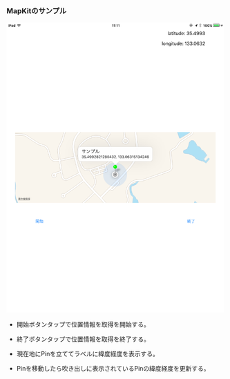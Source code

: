 ### MapKitのサンプル

![サンプル](./images/capture.png)

- 開始ボタンタップで位置情報を取得を開始する。

- 終了ボタンタップで位置情報を取得を終了する。

- 現在地にPinを立ててラベルに緯度経度を表示する。

- Pinを移動したら吹き出しに表示されているPinの緯度経度を更新する。
